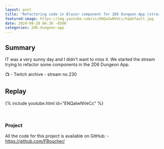 ```yaml
---
layout: post
title: "Refactoring code in Blazor component for 2D6 Dungeon App (stream 230)"
featured-image: https://img.youtube.com/vi/ENQaIwNVeCc/hqdefault.jpg
date: 2024-09-20 06:30 -0500
categories: 2d6-dungeon-app
---
```

## Summary
IT was a very sunny day and I didn't want to miss it. We started the stream trying to refactor some components in the 2D6 Dungeon App. 

📺 - Twitch archive - stream no.230

## Replay

{% include youtube.html id="ENQaIwNVeCc" %}

<br/><!--more-->

### Project

All the code for this project is available on GitHub:  - https://github.com/FBoucher/


